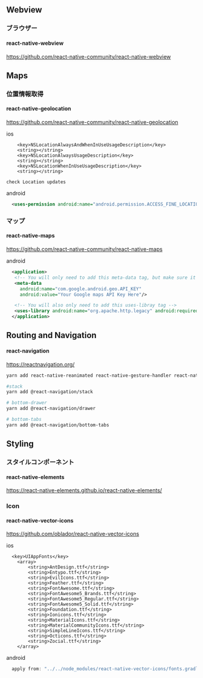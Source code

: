 ## Webview

### ブラウザー

#### react-native-webview

https://github.com/react-native-community/react-native-webview

## Maps

### 位置情報取得

#### react-native-geolocation

https://github.com/react-native-community/react-native-geolocation

ios

```info.plist
	<key>NSLocationAlwaysAndWhenInUseUsageDescription</key>
	<string></string>
	<key>NSLocationAlwaysUsageDescription</key>
	<string></string>
	<key>NSLocationWhenInUseUsageDescription</key>
	<string></string>
```

```xcode > signing&Capabilities > Background Modes
check Location updates
```

android

```android/app/src/main/AndroidManifest.xml
  <uses-permission android:name="android.permission.ACCESS_FINE_LOCATION" />
```

### マップ

#### react-native-maps

https://github.com/react-native-community/react-native-maps

android

```android/app/src/main/AndroidManifest.xml
  <application>
   <!-- You will only need to add this meta-data tag, but make sure it's a child of application -->
   <meta-data
     android:name="com.google.android.geo.API_KEY"
     android:value="Your Google maps API Key Here"/>

   <!-- You will also only need to add this uses-libray tag -->
   <uses-library android:name="org.apache.http.legacy" android:required="false"/>
  </application>
```

## Routing and Navigation

#### react-navigation

https://reactnavigation.org/

```zsh
yarn add react-native-reanimated react-native-gesture-handler react-native-screens react-native-safe-area-context @react-native-community/masked-view

#stack
yarn add @react-navigation/stack

# bottom-drawer
yarn add @react-navigation/drawer

# bottom-tabs
yarn add @react-navigation/bottom-tabs
```

## Styling

### スタイルコンポーネント

#### react-native-elements

https://react-native-elements.github.io/react-native-elements/

### Icon

#### react-native-vector-icons

https://github.com/oblador/react-native-vector-icons

ios

```info.plist
  <key>UIAppFonts</key>
	<array>
		<string>AntDesign.ttf</string>
		<string>Entypo.ttf</string>
		<string>EvilIcons.ttf</string>
		<string>Feather.ttf</string>
		<string>FontAwesome.ttf</string>
		<string>FontAwesome5_Brands.ttf</string>
		<string>FontAwesome5_Regular.ttf</string>
		<string>FontAwesome5_Solid.ttf</string>
		<string>Foundation.ttf</string>
		<string>Ionicons.ttf</string>
		<string>MaterialIcons.ttf</string>
		<string>MaterialCommunityIcons.ttf</string>
		<string>SimpleLineIcons.ttf</string>
		<string>Octicons.ttf</string>
		<string>Zocial.ttf</string>
	</array>
```

android

```android/app/build.gradle
  apply from: "../../node_modules/react-native-vector-icons/fonts.gradle"
```
